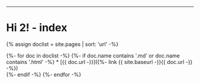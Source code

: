 ------

Hi 2\! \- index
===

{% assign doclist = site.pages | sort: 'url' -%}

{%- for doc in doclist -%}
    {%- if doc.name contains '.md' or doc.name contains '.html' -%}
        * [{{ doc.url -}}]({%- link {{ site.baseurl -}}{{ doc.url -}} -%})    
    {%- endif -%}
{%- endfor -%}
